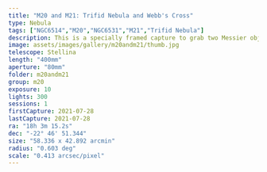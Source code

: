 ```yaml
---
title: "M20 and M21: Trifid Nebula and Webb's Cross"
type: Nebula
tags: ["NGC6514","M20","NGC6531","M21","Trifid Nebula"]
description: This is a specially framed capture to grab two Messier objects, one of which is a cluster, reflection nebula, emission nebula, and dark nebula all at the same time.
image: assets/images/gallery/m20andm21/thumb.jpg
telescope: Stellina
length: "400mm"
aperture: "80mm"
folder: m20andm21
group: m20
exposure: 10
lights: 300
sessions: 1
firstCapture: 2021-07-28
lastCapture: 2021-07-28
ra: "18h 3m 15.2s"
dec: "-22° 46' 51.344"
size: "58.336 x 42.892 arcmin"
radius: "0.603 deg"
scale: "0.413 arcsec/pixel"
---
```

